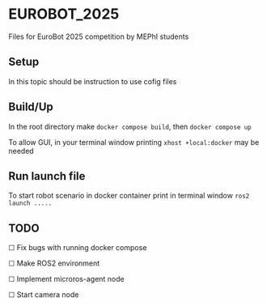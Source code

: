 # EUROBOT_2025

Files for EuroBot 2025 competition by MEPhI students

## Setup
In this topic should be instruction to use cofig files

## Build/Up

In the root directory make ```docker compose build```, then ```docker compose up```

To allow GUI, in your terminal window printing ```xhost +local:docker``` may be needed

## Run launch file

To start robot scenario in docker container print in terminal window ```ros2 launch .....``` 

## TODO
&#x2610; Fix bugs with running docker compose

&#x2610; Make ROS2 environment

&#x2610; Implement microros-agent node

&#x2610; Start camera node